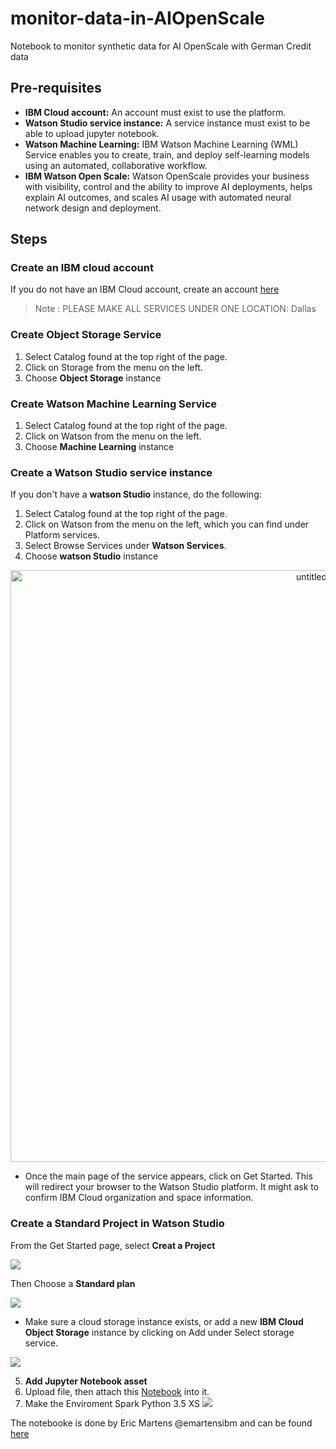 # monitor-data-in-AIOpenScale
Notebook to monitor synthetic data for AI OpenScale with German Credit data

## Pre-requisites

* **IBM Cloud account:**  An account must exist to use the platform.
* **Watson Studio service instance:** A service instance must exist to be able to upload jupyter notebook.
* **Watson Machine Learning:** IBM Watson Machine Learning (WML) Service enables you to create, train, and deploy self-learning models using an automated, collaborative workflow.
* **IBM Watson Open Scale:** Watson OpenScale provides your business with visibility, control and the ability to improve AI deployments, helps explain AI outcomes, and scales AI usage with automated neural network design and deployment.

## Steps
### Create an IBM cloud account
If you do not have an IBM Cloud account, create an account [here](ibm.biz/ai-openscale-cloud)

> Note : PLEASE MAKE ALL SERVICES UNDER ONE LOCATION: Dallas

### Create Object Storage Service
1. Select Catalog found at the top right of the page.
2. Click on Storage from the menu on the left.
4. Choose **Object Storage** instance

### Create Watson Machine Learning Service
1. Select Catalog found at the top right of the page.
2. Click on Watson from the menu on the left.
4. Choose **Machine Learning** instance

### Create a Watson Studio service instance
If you don't have a **watson Studio** instance, do the following:

1. Select Catalog found at the top right of the page.
2. Click on Watson from the menu on the left, which you can find under Platform services.
3. Select Browse Services under **Watson Services**.
4. Choose **watson Studio** instance
<p align="center"><img width="947" alt="untitled" src="https://user-images.githubusercontent.com/20974667/48708706-50914980-ec14-11e8-8768-23092ab0b330.png"> 
 
* Once the main page of the service appears, click on Get Started. This will redirect your browser to the Watson Studio platform. It might ask to confirm IBM Cloud organization and space information.

### Create a Standard Project in Watson Studio
From the Get Started page, select **Creat a Project**

![](https://user-images.githubusercontent.com/20974667/48708691-4a9b6880-ec14-11e8-8936-64d0ec4f6b8b.png)

Then Choose a **Standard plan**

![](https://user-images.githubusercontent.com/20974667/48708692-4a9b6880-ec14-11e8-88a6-928cc5646f13.png)

* Make sure a cloud storage instance exists, or add a new **IBM Cloud Object Storage** instance by clicking on Add under Select storage service.

![](https://user-images.githubusercontent.com/20974667/48709557-da421680-ec16-11e8-8c07-c90b29db12e2.png)

5. **Add Jupyter Notebook asset**
6. Upload file, then attach this [Notebook](https://github.com/DevExCodeHub/monitor-data-in-aios/blob/master/aios_lab.ipynb) into it.
7. Make the Enviroment Spark Python 3.5 XS
![](https://user-images.githubusercontent.com/37486654/53483449-9753d280-3a92-11e9-8270-376b55d1ae4f.png)

The notebooke is done by Eric Martens @emartensibm and can be found [here](https://github.com/emartensibm/german-credit)
